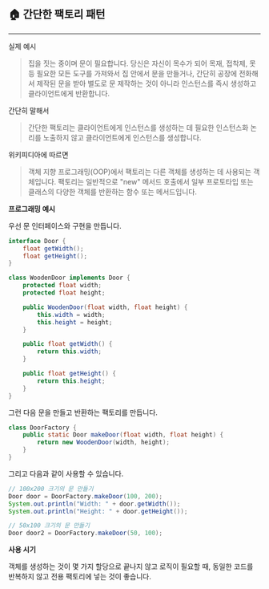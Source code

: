 ## 🏠 간단한 팩토리 패턴

---

실제 예시

> 집을 짓는 중이며 문이 필요합니다.
> 당신은 자신이 목수가 되어 목재, 접착제, 못 등 필요한 모든 도구를 가져와서 집 안에서 문을 만들거나, 간단히 공장에 전화해서 제작된 문을 받아 별도로 문 제작하는 것이 아니라 인스턴스를 즉시 생성하고 클라이언트에게 반환합니다.

간단히 말해서

> 간단한 팩토리는 클라이언트에게 인스턴스를 생성하는 데 필요한 인스턴스화 논리를 노출하지 않고 클라이언트에게 인스턴스를 생성합니다.

위키피디아에 따르면

> 객체 지향 프로그래밍(OOP)에서 팩토리는 다른 객체를 생성하는 데 사용되는 객체입니다.
> 팩토리는 일반적으로 "new" 메서드 호출에서 일부 프로토타입 또는 클래스의 다양한 객체를 반환하는 함수 또는 메서드입니다.

**프로그래밍 예시**

우선 문 인터페이스와 구현을 만듭니다.

```java
interface Door {
    float getWidth();
    float getHeight();
}

class WoodenDoor implements Door {
    protected float width;
    protected float height;

    public WoodenDoor(float width, float height) {
        this.width = width;
        this.height = height;
    }

    public float getWidth() {
        return this.width;
    }

    public float getHeight() {
        return this.height;
    }
}
```

그런 다음 문을 만들고 반환하는 팩토리를 만듭니다.

```java
class DoorFactory {
    public static Door makeDoor(float width, float height) {
        return new WoodenDoor(width, height);
    }
}
```

그리고 다음과 같이 사용할 수 있습니다.

```java
// 100x200 크기의 문 만들기
Door door = DoorFactory.makeDoor(100, 200);
System.out.println("Width: " + door.getWidth());
System.out.println("Height: " + door.getHeight());

// 50x100 크기의 문 만들기
Door door2 = DoorFactory.makeDoor(50, 100);
```

**사용 시기**

객체를 생성하는 것이 몇 가지 할당으로 끝나지 않고 로직이 필요할 때, 동일한 코드를 반복하지 않고 전용 팩토리에 넣는 것이 좋습니다.
